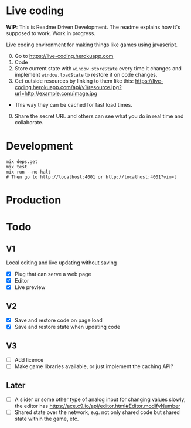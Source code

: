 # Live coding

**WIP**: This is Readme Driven Development. The readme explains how it's supposed to work. Work in progress.

Live coding environment for making things like games using javascript.

0. Go to https://live-coding.herokuapp.com
0. Code
0. Store current state with `window.storeState` every time it changes and implement `window.loadState` to restore it on code changes.
0. Get outside resources by linking to them like this: https://live-coding.herokuapp.com/api/v1/resource.jpg?url=http://example.com/image.jpg
  - This way they can be cached for fast load times.
0. Share the secret URL and others can see what you do in real time and collaborate.

# Development

    mix deps.get
    mix test
    mix run --no-halt
    # Then go to http://localhost:4001 or http://localhost:4001?vim=t

# Production

# Todo

## V1

Local editing and live updating without saving

- [x] Plug that can serve a web page
- [x] Editor
- [x] Live preview

## V2

- [x] Save and restore code on page load
- [x] Save and restore state when updating code

## V3

- [ ] Add licence
- [ ] Make game libraries available, or just implement the caching API?

## Later

- [ ] A slider or some other type of analog input for changing values slowly, the editor has https://ace.c9.io/api/editor.html#Editor.modifyNumber
- [ ] Shared state over the network, e.g. not only shared code but shared state within the game, etc.
